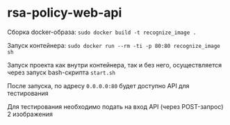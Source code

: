 # rsa-policy-web-api

Сборка docker-образа: ``sudo docker build -t recognize_image .``

Запуск контейнера: `` sudo docker run --rm -ti -p 80:80 recognize_image sh ``

Запуск проекта как внутри контейнера, так и без него, осуществляется через запуск bash-скрипта ``start.sh``

После запуска, по адресу ``0.0.0.0:80`` будет доступно API для тестирования

Для тестирования необходимо подать на вход API (через POST-запрос) 2 изображения